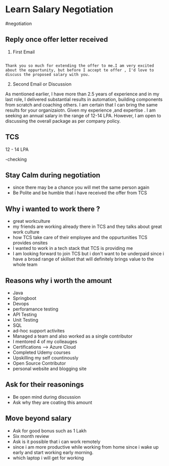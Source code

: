 # Learn Salary Negotiation
#negotiation

## Reply once offer letter received

1. First Email

```

Thank you so much for extending the offer to me.I am very excited about the oppurtunity, but before I accept te offer , I'd love to discuss the proposed salary with you.

```

2. Second Email or Discussion

As mentioned earlier, I have more than 2.5 years of experience and in my last role, I delivered substantial results in automation, building components from scratch and coaching others. I am certain that I can bring the same results for your organizaiotn. Given my experience ,and expertise . I am seeking an annual salary in the range of 12-14 LPA.
However, I am open to discussing the overall package as per company policy.





## TCS 
12 - 14 LPA 

-checking


## Stay Calm during negotiation
- since there may be a chance you will met the same person again
- Be Polite and be humble that i have received the offer from TCS

## Why i wanted to work there ?
- great workculture 
- my friends are working already there in TCS and they talks about great work culture 
- how TCS take care of their employee and the oppurtunities TCS provides onsites
- I wanted to work in a tech stack that TCS is providing me 
- I am looking forward to join TCS but i don't want to be underpaid since i have a broad range of skillset that will definitely brings value to the whole team  



## Reasons why i worth the amount
- Java
- Springboot
- Devops 
- perforamance testing 
- API Testing 
- Unit Testing 
- SQL 
- ad-hoc support activites 
- Managed a team and also worked as a single contributor 
- I mentored 4 of my colleauges
- Certifications --> Azure Cloud 
- Completed Udemy courses 
- Upskilling my self countinously
- Open Source Contributor 
- personal website and blogging site 


##  Ask for their reasonings
- Be open mind during discussion
- Ask why they are coating this amount 


## Move beyond salary
- Ask for good bonus such as 1 Lakh
- Six month review 
- Ask is it possible that i can work remotely 
- since i am more productive while working from home since i wake up early and start working early morning.
- which laptop i will get for working 










